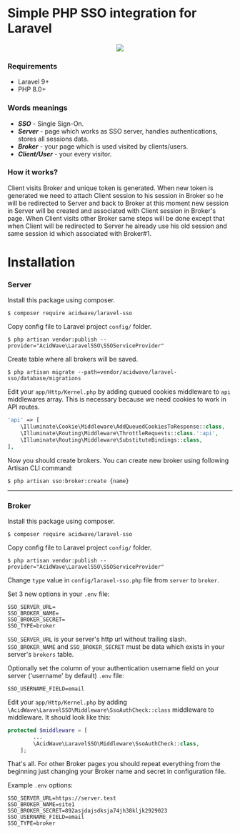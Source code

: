 # Simple PHP SSO integration for Laravel

<p align="center"><img src="https://laravel.com/assets/img/components/logo-laravel.svg"></p>

### Requirements
* Laravel 9+
* PHP 8.0+

### Words meanings
* ***SSO*** - Single Sign-On.
* ***Server*** - page which works as SSO server, handles authentications, stores all sessions data.
* ***Broker*** - your page which is used visited by clients/users.
* ***Client/User*** - your every visitor.

### How it works?
Client visits Broker and unique token is generated. When new token is generated we need to attach Client session to his session in Broker so he will be redirected to Server and back to Broker at this moment new session in Server will be created and associated with Client session in Broker's page. When Client visits other Broker same steps will be done except that when Client will be redirected to Server he already use his old session and same session id which associated with Broker#1.

# Installation
### Server
Install this package using composer.
```shell
$ composer require acidwave/laravel-sso
```


Copy config file to Laravel project `config/` folder.
```shell
$ php artisan vendor:publish --provider="AcidWave\LaravelSSO\SSOServiceProvider"
```


Create table where all brokers will be saved.
```shell
$ php artisan migrate --path=vendor/acidwave/laravel-sso/database/migrations
```


Edit your `app/Http/Kernel.php` by adding queued cookies middleware to `api` middlewares array.
This is necessary because we need cookies to work in API routes.
```php
'api' => [
    \Illuminate\Cookie\Middleware\AddQueuedCookiesToResponse::class,
    \Illuminate\Routing\Middleware\ThrottleRequests::class.':api',
    \Illuminate\Routing\Middleware\SubstituteBindings::class,
],
```


Now you should create brokers.
You can create new broker using following Artisan CLI command:
```shell
$ php artisan sso:broker:create {name}
```

----------

### Broker
Install this package using composer.
```shell
$ composer require acidwave/laravel-sso
```


Copy config file to Laravel project `config/` folder.
```shell
$ php artisan vendor:publish --provider="AcidWave\LaravelSSO\SSOServiceProvider"
```


Change `type` value in `config/laravel-sso.php` file from `server`
 to `broker`.

 

Set 3 new options in your `.env` file:
```shell
SSO_SERVER_URL=
SSO_BROKER_NAME=
SSO_BROKER_SECRET=
SSO_TYPE=broker
```
`SSO_SERVER_URL` is your server's http url without trailing slash. `SSO_BROKER_NAME` and `SSO_BROKER_SECRET` must be data which exists in your server's `brokers` table.

Optionally set the column of your authentication username field on your server ('username' by default) `.env` file:
```shell
SSO_USERNAME_FIELD=email
```

Edit your `app/Http/Kernel.php` by adding `\AcidWave\LaravelSSO\Middleware\SsoAuthCheck::class` middleware to middleware. It should look like this:
```php
protected $middleware = [
        ...
        \AcidWave\LaravelSSO\Middleware\SsoAuthCheck::class,
    ];
```


That's all. For other Broker pages you should repeat everything from the beginning just changing your Broker name and secret in configuration file.




Example `.env` options:
```shell
SSO_SERVER_URL=https://server.test
SSO_BROKER_NAME=site1
SSO_BROKER_SECRET=892asjdajsdksja74jh38kljk2929023
SSO_USERNAME_FIELD=email
SSO_TYPE=broker
```
